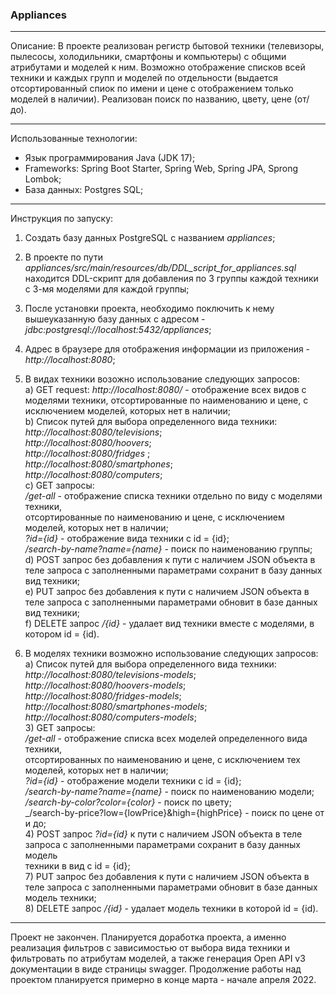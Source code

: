 ### Appliances

---
Описание:
В проекте реализован регистр бытовой техники (телевизоры, пылесосы, холодильники, смартфоны и компьютеры) с общими атрибутами и моделей к ним. 
Возможно отображение списков всей техники и каждых групп и моделей по отдельности (выдается отсортированный спиок по имени и цене с отображением 
только моделей в наличии). Реализован поиск по названию, цвету, цене (от/до).

---
Использованные технологии:
- Язык программирования Java (JDK 17);
- Frameworks: Spring Boot Starter, Spring Web, Spring JPA, Sprong Lombok;
- База данных: Postgres SQL;

---
Инструкция по запуску:
1) Создать базу данных PostgreSQL с названием _appliances_;
2) В проекте по пути _appliances/src/main/resources/db/DDL_script_for_appliances.sql_ находится DDL-скрипт для добавления по 3 группы каждой техники 
с 3-мя моделями для каждой группы;
3) После установки проекта, необходимо поключить к нему вышеуказанную базу данных с адресом - _jdbc:postgresql://localhost:5432/appliances_;
4) Адрес в браузере для отображения информации из приложения - _http://localhost:8080_;
5) В видах техники возожно использование следующих запросов:                     
           а) GET request: _http://localhost:8080/_ - отображение всех видов с моделями техники, отсортированные по наименованию и цене,
           с исключением моделей, которых нет в наличии;                                             
           b) Список путей для выбора определенного вида техники:                                       
                           _http://localhost:8080/televisions_;       
                           _http://localhost:8080/hoovers_;        
                           _http://localhost:8080/fridges_ ;                   
                           _http://localhost:8080/smartphones_;       
                           _http://localhost:8080/computers_;         
          c) GET запросы:                                                                            
                         _/get-all_ - отображение списка техники отдельно по виду с моделями техники,                           
                                    отсортированные по наименованию и цене, с исключением моделей, которых нет в наличии;                   
                         _?id={id}_ - отображение вида техники с id = {id};                                          
                         _/search-by-name?name={name}_ - поиск по наименованию группы;                                        
          d) POST запрос без добавления к пути с наличием JSON объекта в теле запроса с заполненными параметрами сохранит в базу данных вид техники;                
          e) PUT запрос без добавления к пути с наличием JSON объекта в теле запроса с заполненными параметрами обновит в базе данных вид техники;                
          f) DELETE запрос _/{id}_ - удалает вид техники вместе с моделями, в котором id = {id).             
          
6) В моделях техники возможно использование следующих запросов:                          
           а) Список путей для выбора определенного вида техники:                         
                           _http://localhost:8080/televisions-models_;                      
                           _http://localhost:8080/hoovers-models_;                        
                           _http://localhost:8080/fridges-models_;                        
                           _http://localhost:8080/smartphones-models_;                     
                           _http://localhost:8080/computers-models_;                  
          3) GET запросы:               
                         _/get-all_ - отображение списка всех моделей определенного вида техники,                
                                    отсортированных по наименованию и цене, с исключением тех моделей, которых нет в наличии;           
                         _?id={id}_ - отображение модели техники с id = {id};                      
                         _/search-by-name?name={name}_ - поиск по наименованию модели;                  
                         _/search-by-color?color={color}_ - поиск по цвету;                          
                         _/search-by-price?low={lowPrice}&high={highPrice} - поиск по цене от и до;                          
          4) POST запрос _?id={id}_ к пути с наличием JSON объекта в теле запроса с заполненными параметрами сохранит в базу данных модель              
             техники в вид с id = {id};                
          7) PUT запрос без добавления к пути с наличием JSON объекта в теле запроса с заполненными параметрами обновит в базе данных модель техники;          
          8) DELETE запрос _/{id}_ - удалает модель техники в которой id = {id).                            
                         
---
Проект не закончен. Планируется доработка проекта, а именно реализация фильтров с зависимостью от выбора вида техники и фильтровать по атрибутам моделей, 
а также генерация Open API v3 документации в виде страницы swagger.  Продолжение работы над проектом планируется примерно в конце марта - начале апреля 2022.

